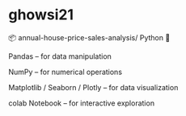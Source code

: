 # ghowsi21
📦 annual-house-price-sales-analysis/
Python 🐍

Pandas – for data manipulation

NumPy – for numerical operations

Matplotlib / Seaborn / Plotly – for data visualization

colab  Notebook – for interactive exploration

